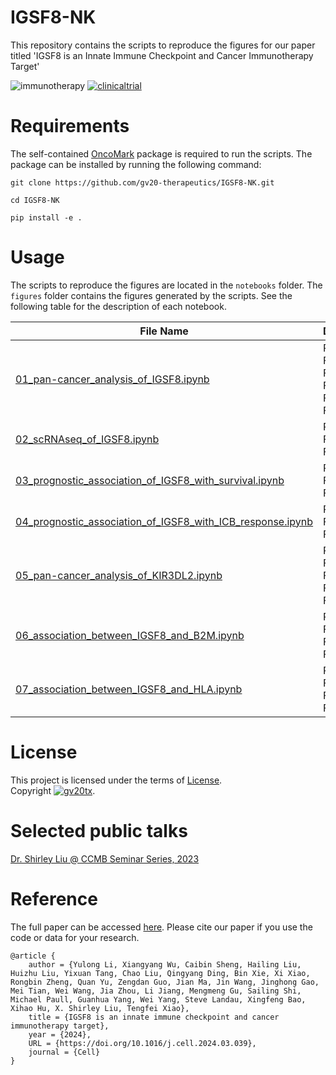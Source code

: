 # IGSF8-NK
This repository contains the scripts to reproduce the figures for our paper titled 'IGSF8 is an Innate Immune Checkpoint and Cancer Immunotherapy Target'

![immunotherapy](https://img.shields.io/badge/Cancer--Immunotherapy-purple)
[![clinicaltrial](https://img.shields.io/badge/Clinicaltrials.gov-GV20--0251-green)](https://clinicaltrials.gov/study/NCT05669430)

# Requirements
The self-contained [OncoMark](OncoMark/README.md) package is required to run the scripts. The package can be installed by running the following command:
```
git clone https://github.com/gv20-therapeutics/IGSF8-NK.git

cd IGSF8-NK

pip install -e .
```

# Usage
The scripts to reproduce the figures are located in the `notebooks` folder. The `figures` folder contains the figures generated by the scripts. See the following table for the description of each notebook.

| File Name         | Description                        |
|-------------------|------------------------------------|
| [01_pan-cancer_analysis_of_IGSF8.ipynb](/notebooks/01_pan-cancer_analysis_of_IGSF8.ipynb)   | Related to Fig.3A, Fig.3C, Fig.S3D, Fig.S3E, Fig.S3K-N              |
| [02_scRNAseq_of_IGSF8.ipynb](/notebooks/02_scRNAseq_of_IGSF8.ipynb) | Related to Fig.3B and Fig.3D  |
| [03_prognostic_association_of_IGSF8_with_survival.ipynb](/notebooks/03_prognostic_association_of_IGSF8_with_survival.ipynb) | Related to Fig.3F and Fig.S4B |
| [04_prognostic_association_of_IGSF8_with_ICB_response.ipynb](/notebooks/04_prognostic_association_of_IGSF8_with_ICB_response.ipynb) | Related to Fig.3G and Fig.S4C |
| [05_pan-cancer_analysis_of_KIR3DL2.ipynb](/notebooks/05_pan-cancer_analysis_of_KIR3DL2.ipynb) | Related to Fig.S3F, Fig.S3G, Fig.S4E and Fig.S4F |
| [06_association_between_IGSF8_and_B2M.ipynb](/notebooks/06_association_between_IGSF8_and_B2M.ipynb) | Related to Fig.3H, Fig.S3I, Fig.S1H |
| [07_association_between_IGSF8_and_HLA.ipynb](/notebooks/07_association_between_IGSF8_and_HLA.ipynb) | Related to Fig.S4G, Fig.S4H, Fig.S4J |

# License
This project is licensed under the terms of [License](/LICENSE).  
Copyright [![gv20tx](https://img.shields.io/badge/GV20_Therapeutics-blue)](https://gv20tx.com/).

# Selected public talks
[Dr. Shirley Liu @ CCMB Seminar Series, 2023](https://youtu.be/mZOT7dqI4u4?feature=shared)

# Reference
The full paper can be accessed [here](https://doi.org/10.1016/j.cell.2024.03.039). Please cite our paper if you use the code or data for your research.
```
@article {
	author = {Yulong Li, Xiangyang Wu, Caibin Sheng, Hailing Liu, Huizhu Liu, Yixuan Tang, Chao Liu, Qingyang Ding, Bin Xie, Xi Xiao, Rongbin Zheng, Quan Yu, Zengdan Guo, Jian Ma, Jin Wang, Jinghong Gao, Mei Tian, Wei Wang, Jia Zhou, Li Jiang, Mengmeng Gu, Sailing Shi, Michael Paull, Guanhua Yang, Wei Yang, Steve Landau, Xingfeng Bao, Xihao Hu, X. Shirley Liu, Tengfei Xiao},
	title = {IGSF8 is an innate immune checkpoint and cancer immunotherapy target},
	year = {2024},
	URL = {https://doi.org/10.1016/j.cell.2024.03.039},
	journal = {Cell}
}
```
